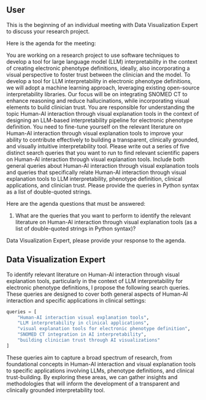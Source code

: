 ## User

This is the beginning of an individual meeting with Data Visualization Expert to discuss your research project.

Here is the agenda for the meeting:

You are working on a research project to use software techniques to develop a tool for large language model (LLM) interpretability in the context of creating electronic phenotype definitions, ideally, also incorporating a visual perspective to foster trust between the clinician and the model. To develop a tool for LLM interpretability in electronic phenotype definitions, we will adopt a machine learning approach, leveraging existing open-source interpretability libraries. Our focus will be on integrating SNOMED CT to enhance reasoning and reduce hallucinations, while incorporating visual elements to build clinician trust.
                You are responsible for understanding the topic Human-AI interaction through visual explanation tools in the context of designing an LLM-based interpretability pipeline for electronic phenotype definition.
                You need to fine-tune yourself on the relevant literature on Human-AI interaction through visual explanation tools to improve your ability to contribute effectively to building a transparent, clinically grounded, and visually intuitive interpretability tool.
                Please write out a series of five distinct search queries that you want to run to find relevant scientific papers on Human-AI interaction through visual explanation tools. Include both general queries about Human-AI interaction through visual explanation tools and queries that specifically relate Human-AI interaction through visual explanation tools to LLM interpretability, phenotype definition, clinical applications, and clinician trust.
                Please provide the queries in Python syntax as a list of double-quoted strings.

Here are the agenda questions that must be answered:

1. What are the queries that you want to perform to identify the relevant literature on Human-AI interaction through visual explanation tools (as a list of double-quoted strings in Python syntax)?

Data Visualization Expert, please provide your response to the agenda.

## Data Visualization Expert

To identify relevant literature on Human-AI interaction through visual explanation tools, particularly in the context of LLM interpretability for electronic phenotype definitions, I propose the following search queries. These queries are designed to cover both general aspects of Human-AI interaction and specific applications in clinical settings:

```python
queries = [
    "Human-AI interaction visual explanation tools",
    "LLM interpretability in clinical applications",
    "visual explanation tools for electronic phenotype definition",
    "SNOMED CT integration in AI interpretability",
    "building clinician trust through AI visualizations"
]
```

These queries aim to capture a broad spectrum of research, from foundational concepts in Human-AI interaction and visual explanation tools to specific applications involving LLMs, phenotype definitions, and clinical trust-building. By exploring these areas, we can gather insights and methodologies that will inform the development of a transparent and clinically grounded interpretability tool.

